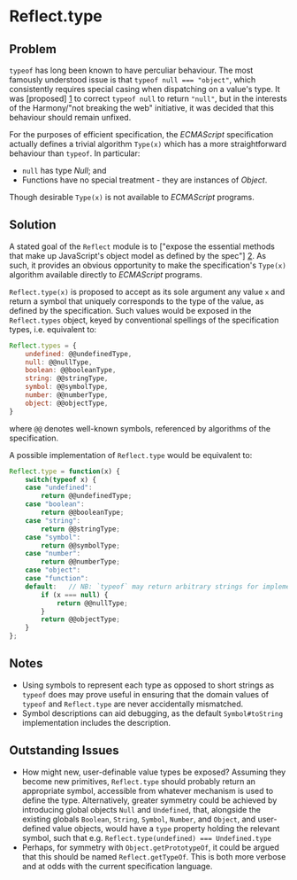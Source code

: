 # Reflect.type

## Problem

`typeof` has long been known to have perculiar behaviour. The most famously understood issue is that `typeof null === "object"`, which consistently requires special casing when dispatching on a value's type. It was [proposed] [1] to correct `typeof null` to return `"null"`, but in the interests of the Harmony/"not breaking the web" initiative, it was decided that this behaviour should remain unfixed.

For the purposes of efficient specification, the *ECMAScript* specification actually defines a trivial algorithm `Type(x)` which has a more straightforward behaviour than `typeof`. In particular:
 * `null` has type *Null*; and
 * Functions have no special treatment - they are instances of *Object*.

Though desirable `Type(x)` is not available to *ECMAScript* programs.

## Solution

A stated goal of the `Reflect` module is to ["expose the essential methods that make up JavaScript's object model as defined by the spec"] [2]. As such, it provides an obvious opportunity to make the specification's `Type(x)` algorithm available directly to *ECMAScript* programs.

`Reflect.type(x)` is proposed to accept as its sole argument any value `x` and return a symbol that uniquely corresponds to the type of the value, as defined by the specification. Such values would be exposed in the `Reflect.types` object, keyed by conventional spellings of the specification types, i.e. equivalent to:
```js
Reflect.types = {
    undefined: @@undefinedType,
    null: @@nullType,
    boolean: @@booleanType,
    string: @@stringType,
    symbol: @@symbolType,
    number: @@numberType,
    object: @@objectType,
}
```
where `@@` denotes well-known symbols, referenced by algorithms of the specification.

A possible implementation of `Reflect.type` would be equivalent to:
```js
Reflect.type = function(x) {
    switch(typeof x) {
    case "undefined":
        return @@undefinedType;
    case "boolean":
        return @@booleanType;
    case "string":
        return @@stringType;
    case "symbol":
        return @@symbolType;
    case "number":
        return @@numberType;
    case "object":
    case "function":
    default:   // NB: `typeof` may return arbitrary strings for implementation-defined values!
        if (x === null) {
            return @@nullType;
        }
        return @@objectType;
    }
};
```


## Notes

* Using symbols to represent each type as opposed to short strings as `typeof` does may prove useful in ensuring that the domain values of `typeof` and `Reflect.type` are never accidentally mismatched.
* Symbol descriptions can aid debugging, as the default `Symbol#toString` implementation includes the description.


## Outstanding Issues

* How might new, user-definable value types be exposed? Assuming they become new primitives, `Reflect.type` should probably return an appropriate symbol, accessible from whatever mechanism is used to define the type. Alternatively, greater symmetry could be achieved by introducing global objects `Null` and `Undefined`, that, alongside the existing globals `Boolean`, `String`, `Symbol`, `Number`, and `Object`, and user-defined value objects, would have a `type` property holding the relevant symbol, such that e.g. `Reflect.type(undefined) === Undefined.type`
* Perhaps, for symmetry with `Object.getPrototypeOf`, it could be argued that this should be named `Reflect.getTypeOf`. This is both more verbose and at odds with the current specification language.


 [1]: http://wiki.ecmascript.org/doku.php?id=harmony%3atypeof_null
 [2]: https://esdiscuss.org/topic/maybe-we-need-a-reflect-api-to-iterate-over-instance-members#content-9
